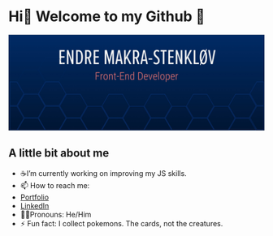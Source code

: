 # Hi👋 Welcome to my Github :star_struck:
![This is an image](/images/github.jpg)
## A little bit about me
- :coffee:I’m currently working on improving my JS skills.
- 📫 How to reach me: 
- [Portfolio](https://makra-stenkloev.no/)
- [LinkedIn](https://www.linkedin.com/in/endre-makra-stenkl%C3%B8v/)
- :technologist:Pronouns: He/Him
- ⚡ Fun fact: I collect pokemons. The cards, not the creatures.

